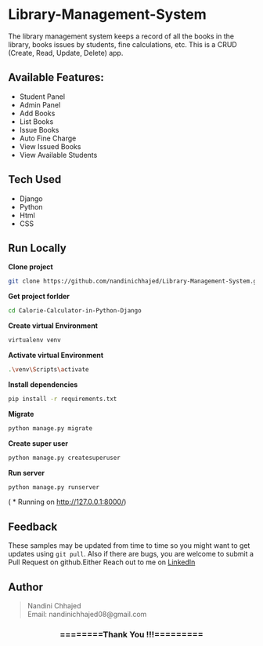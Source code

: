 # Library-Management-System
The library management system keeps a record of all the books in the library, books issues by students, fine calculations, etc. This is a CRUD (Create, Read, Update, Delete) app.

## Available Features:
- Student Panel
- Admin Panel
- Add Books
- List Books
- Issue Books
- Auto Fine Charge
- View Issued Books
- View Available Students

## Tech Used
- Django
- Python
- Html
- CSS

## Run Locally

**Clone project**

```bash
git clone https://github.com/nandinichhajed/Library-Management-System.git
```

**Get project forlder**

```bash
cd Calorie-Calculator-in-Python-Django
```

**Create virtual Environment**

```bash
virtualenv venv
```

**Activate virtual Environment**

```bash
.\venv\Scripts\activate
```

**Install dependencies**

```bash
pip install -r requirements.txt
```

**Migrate**

```bash
python manage.py migrate
```

 **Create super user**

```bash
python manage.py createsuperuser
```

**Run server**

```bash
python manage.py runserver
```
( * Running on http://127.0.0.1:8000/)

## Feedback

These samples may be updated from time to time so you might want to get updates
using `git pull`.  Also if there are bugs, you are welcome to submit
a Pull Request on github.Either
Reach out to me on [LinkedIn](https://linkedin.com/in/nandinichhajed)

<h2>Author</h2>
<blockquote>
  Nandini Chhajed<br>
  Email: nandinichhajed08@gmail.com
</blockquote>

<div align="center">
    <h3>========Thank You !!!=========</h3>
</div>

